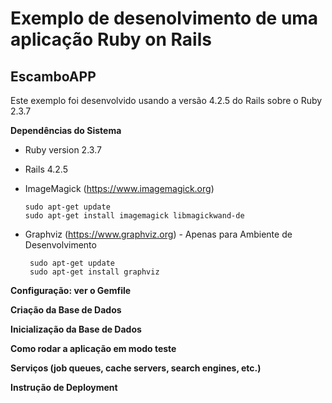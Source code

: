 # Exemplo de desenolvimento de uma aplicação Ruby on Rails

## EscamboAPP
Este exemplo foi desenvolvido usando a versão 4.2.5 do Rails sobre o Ruby 2.3.7



**Dependências do Sistema**

- Ruby version 2.3.7

- Rails 4.2.5

- ImageMagick (https://www.imagemagick.org)
   ```
   sudo apt-get update
   sudo apt-get install imagemagick libmagickwand-de
   ```
   
 - Graphviz (https://www.graphviz.org) - Apenas para Ambiente de Desenvolvimento
    ```
     sudo apt-get update
     sudo apt-get install graphviz
     ```

**Configuração: ver o Gemfile**

**Criação da Base de Dados**

**Inicialização da Base de Dados**

**Como rodar a aplicação em modo teste**

**Serviços (job queues, cache servers, search engines, etc.)**

**Instrução de Deployment**

